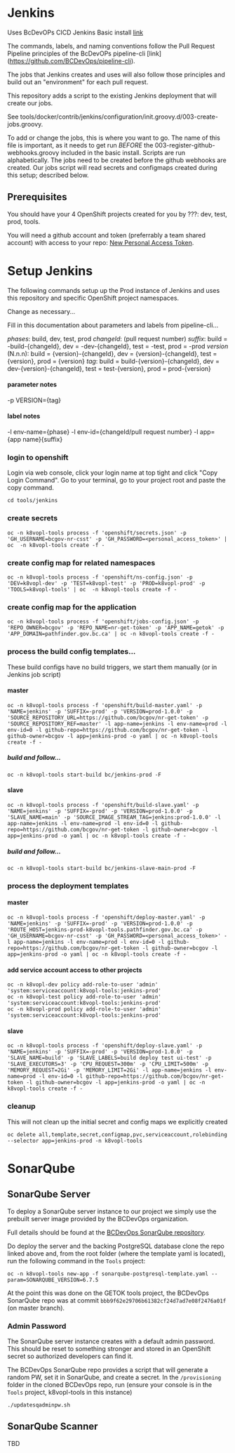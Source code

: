 # Jenkins

Uses BcDevOPs CICD Jenkins Basic install  [link](https://github.com/BCDevOps/openshift-components/tree/cvarjao-update-jenkins-basic/cicd/jenkins-basic)

The commands, labels, and naming conventions follow the Pull Request Pipeline principles of the BcDevOPs pipeline-cli [link] (https://github.com/BCDevOps/pipeline-cli).

The jobs that Jenkins creates and uses will also follow those principles and build out an "environment" for each pull request.

This repository adds a script to the existing Jenkins deployment that will create our jobs.

See tools/docker/contrib/jenkins/configuration/init.groovy.d/003-create-jobs.groovy.

To add or change the jobs, this is where you want to go.  The name of this file is important, as it needs to get run *BEFORE* the 003-register-github-webhooks.groovy included in the basic install.  Scripts are run alphabetically.  The jobs need to be created before the github webhooks are created.  Our jobs script will read secrets and configmaps created during this setup; described below.

## Prerequisites

You should have your 4 OpenShift projects created for you by ???: dev, test, prod, tools.

You will need a github account and token (preferrably a team shared account) with access to your repo: [New Personal Access Token](https://github.com/settings/tokens/new?scopes=repo,read:user,user:email,admin:repo_hook).

# Setup Jenkins

The following commands setup up the Prod instance of Jenkins and uses this repository and specific OpenShift project namespaces.

Change as necessary...

Fill in this documentation about parameters and labels from pipeline-cli...

*phases*: build, dev, test, prod
*changeId*: (pull request number)
*suffix*: build = -build-{changeId}, dev = -dev-{changeId}, test = -test, prod = -prod
*version* (N.n.n): build = {version}-{changeId}, dev = {version}-{changeId}, test = {version}, prod = {version}
*tag*: build = build-{version}-{changeId}, dev = dev-{version}-{changeId}, test = test-{version}, prod = prod-{version}

#### parameter notes
-p VERSION={tag}
#### label notes
-l env-name={phase}
-l env-id={changeId/pull request number}
-l app={app name}{suffix}

### login to openshift
Login via web console, click your login name at top tight and click "Copy Login Command".  Go to your terminal, go to your project root and paste the copy command.

```
cd tools/jenkins
```
### create secrets

```
oc -n k8vopl-tools process -f 'openshift/secrets.json' -p 'GH_USERNAME=bcgov-nr-csst' -p 'GH_PASSWORD=<personal_access_token>' | oc  -n k8vopl-tools create -f -
```

### create config map for related namespaces

```
oc -n k8vopl-tools process -f 'openshift/ns-config.json' -p 'DEV=k8vopl-dev' -p 'TEST=k8vopl-test' -p 'PROD=k8vopl-prod' -p 'TOOLS=k8vopl-tools' | oc  -n k8vopl-tools create -f -
```

### create config map for the application

```
oc -n k8vopl-tools process -f 'openshift/jobs-config.json' -p 'REPO_OWNER=bcgov' -p 'REPO_NAME=nr-get-token' -p 'APP_NAME=getok' -p 'APP_DOMAIN=pathfinder.gov.bc.ca' | oc -n k8vopl-tools create -f -
```


### process the build config templates...

These build configs have no build triggers, we start them manually (or in Jenkins job script)
#### master

```
oc -n k8vopl-tools process -f 'openshift/build-master.yaml' -p 'NAME=jenkins' -p 'SUFFIX=-prod' -p 'VERSION=prod-1.0.0' -p 'SOURCE_REPOSITORY_URL=https://github.com/bcgov/nr-get-token' -p 'SOURCE_REPOSITORY_REF=master' -l app-name=jenkins -l env-name=prod -l env-id=0 -l github-repo=https://github.com/bcgov/nr-get-token -l github-owner=bcgov -l app=jenkins-prod -o yaml | oc -n k8vopl-tools create -f -
```

##### build and follow...

```
oc -n k8vopl-tools start-build bc/jenkins-prod -F
```

#### slave

```
oc -n k8vopl-tools process -f 'openshift/build-slave.yaml' -p 'NAME=jenkins' -p 'SUFFIX=-prod' -p 'VERSION=prod-1.0.0' -p 'SLAVE_NAME=main' -p 'SOURCE_IMAGE_STREAM_TAG=jenkins:prod-1.0.0' -l app-name=jenkins -l env-name=prod -l env-id=0 -l github-repo=https://github.com/bcgov/nr-get-token -l github-owner=bcgov -l app=jenkins-prod -o yaml | oc -n k8vopl-tools create -f -
```

##### build and follow...

```
oc -n k8vopl-tools start-build bc/jenkins-slave-main-prod -F
```


### process the deployment templates

#### master

```
oc -n k8vopl-tools process -f 'openshift/deploy-master.yaml' -p 'NAME=jenkins' -p 'SUFFIX=-prod' -p 'VERSION=prod-1.0.0' -p 'ROUTE_HOST=jenkins-prod-k8vopl-tools.pathfinder.gov.bc.ca' -p 'GH_USERNAME=bcgov-nr-csst' -p 'GH_PASSWORD=<personal_access_token>' -l app-name=jenkins -l env-name=prod -l env-id=0 -l github-repo=https://github.com/bcgov/nr-get-token -l github-owner=bcgov -l app=jenkins-prod -o yaml | oc -n k8vopl-tools create -f -

```

#### add service account access to other projects

```
oc -n k8vopl-dev policy add-role-to-user 'admin' 'system:serviceaccount:k8vopl-tools:jenkins-prod'
oc -n k8vopl-test policy add-role-to-user 'admin' 'system:serviceaccount:k8vopl-tools:jenkins-prod'
oc -n k8vopl-prod policy add-role-to-user 'admin' 'system:serviceaccount:k8vopl-tools:jenkins-prod'
```

#### slave

```
oc -n k8vopl-tools process -f 'openshift/deploy-slave.yaml' -p 'NAME=jenkins' -p 'SUFFIX=-prod' -p 'VERSION=prod-1.0.0' -p 'SLAVE_NAME=build' -p 'SLAVE_LABELS=build deploy test ui-test' -p 'SLAVE_EXECUTORS=3' -p 'CPU_REQUEST=300m' -p 'CPU_LIMIT=500m' -p 'MEMORY_REQUEST=2Gi' -p 'MEMORY_LIMIT=2Gi' -l app-name=jenkins -l env-name=prod -l env-id=0 -l github-repo=https://github.com/bcgov/nr-get-token -l github-owner=bcgov -l app=jenkins-prod -o yaml | oc -n k8vopl-tools create -f -
```

### cleanup
This will not clean up the initial secret and config maps we explicitly created

```
oc delete all,template,secret,configmap,pvc,serviceaccount,rolebinding --selector app=jenkins-prod -n k8vopl-tools
```

# SonarQube

## SonarQube Server
To deploy a SonarQube server instance to our project we simply use the prebuilt server image provided by the BCDevOps organization.

Full details should be found at the [BCDevOps SonarQube repository](https://github.com/BCDevOps/sonarqube).

Do deploy the server and the backing PostgreSQL database clone the repo linked above and, from the root folder (where the template yaml is located), run the following command in the `Tools` project:

    oc -n k8vopl-tools new-app -f sonarqube-postgresql-template.yaml --param=SONARQUBE_VERSION=6.7.5

At the point this was done on the GETOK tools project, the BCDevOps SonarQube repo was at commit `bbb9f62e29706b61382cf24d7ad7e08f2476a01f` (on master branch).

### Admin Password
The SonarQube server instance creates with a default admin password. This should be reset to something stronger and stored in an OpenShift secret so authorized developers can find it.

The BCDevOps SonarQube repo provides a script that will generate a random PW, set it in SonarQube, and create a secret.
In the `/provisioning` folder in the cloned BCDevOps repo, run (ensure your console is in the `Tools` project, k8vopl-tools in this instance)

    ./updatesqadminpw.sh

## SonarQube Scanner
TBD
